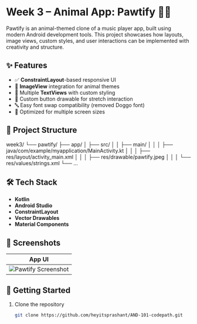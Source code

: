 # Week 3 – Animal App: Pawtify 🐾🎵

Pawtify is an animal-themed clone of a music player app, built using modern Android development tools. This project showcases how layouts, image views, custom styles, and user interactions can be implemented with creativity and structure.

## ✨ Features

- ✅ **ConstraintLayout**-based responsive UI
- 🐶 **ImageView** integration for animal themes
- 📝 Multiple **TextViews** with custom styling
- 🎨 Custom button drawable for stretch interaction
- 🔤 Easy font swap compatibility (removed Doggo font)
- 📱 Optimized for multiple screen sizes

## 📁 Project Structure

week3/
└── pawtify/
├── app/
│ ├── src/
│ │ ├── main/
│ │ │ ├── java/com/example/myapplication/MainActivity.kt
│ │ │ ├── res/layout/activity_main.xml
│ │ │ ├── res/drawable/pawtify.jpeg
│ │ │ └── res/values/strings.xml
└── ...



## 🛠 Tech Stack

- **Kotlin**
- **Android Studio**
- **ConstraintLayout**
- **Vector Drawables**
- **Material Components**

## 📸 Screenshots

| App UI |
|--------|
| ![Pawtify Screenshot](app/src/main/res/drawable/pawtify.jpeg) |

## 🚀 Getting Started

1. Clone the repository  
   ```bash
   git clone https://github.com/heyitsprashant/AND-101-codepath.git
